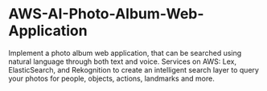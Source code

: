 # AWS-AI-Photo-Album-Web-Application
Implement a photo album web application, that can be searched using natural language through both text and voice. Services on AWS: Lex, ElasticSearch, and Rekognition to create an intelligent search layer to query your photos for people, objects, actions, landmarks and more.
